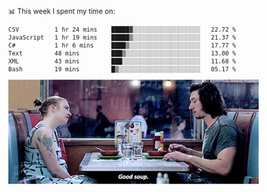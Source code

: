 📊 This week I spent my time on:
<!--START_SECTION:waka-->

```text
CSV          1 hr 24 mins    █████▓░░░░░░░░░░░░░░░░░░░   22.72 %
JavaScript   1 hr 19 mins    █████▒░░░░░░░░░░░░░░░░░░░   21.37 %
C#           1 hr 6 mins     ████▒░░░░░░░░░░░░░░░░░░░░   17.77 %
Text         48 mins         ███▒░░░░░░░░░░░░░░░░░░░░░   13.00 %
XML          43 mins         ███░░░░░░░░░░░░░░░░░░░░░░   11.68 %
Bash         19 mins         █▒░░░░░░░░░░░░░░░░░░░░░░░   05.17 %
```

<!--END_SECTION:waka-->


![](goodSoup.gif)
